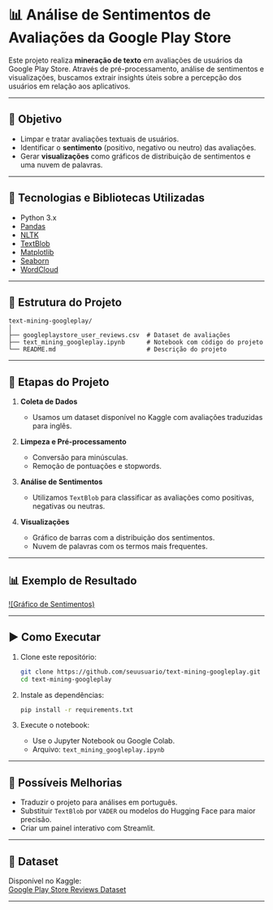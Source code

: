 # 📊 Análise de Sentimentos de Avaliações da Google Play Store

Este projeto realiza **mineração de texto** em avaliações de usuários da Google Play Store. Através de pré-processamento, análise de sentimentos e visualizações, buscamos extrair insights úteis sobre a percepção dos usuários em relação aos aplicativos.

---

## 🎯 Objetivo

- Limpar e tratar avaliações textuais de usuários.
- Identificar o **sentimento** (positivo, negativo ou neutro) das avaliações.
- Gerar **visualizações** como gráficos de distribuição de sentimentos e uma nuvem de palavras.

---

## 🧰 Tecnologias e Bibliotecas Utilizadas

- Python 3.x
- [Pandas](https://pandas.pydata.org/)
- [NLTK](https://www.nltk.org/)
- [TextBlob](https://textblob.readthedocs.io/)
- [Matplotlib](https://matplotlib.org/)
- [Seaborn](https://seaborn.pydata.org/)
- [WordCloud](https://amueller.github.io/word_cloud/)

---

## 📁 Estrutura do Projeto

```
text-mining-googleplay/
│
├── googleplaystore_user_reviews.csv  # Dataset de avaliações
├── text_mining_googleplay.ipynb      # Notebook com código do projeto
└── README.md                         # Descrição do projeto
```

---

## 📝 Etapas do Projeto

1. **Coleta de Dados**
   - Usamos um dataset disponível no Kaggle com avaliações traduzidas para inglês.

2. **Limpeza e Pré-processamento**
   - Conversão para minúsculas.
   - Remoção de pontuações e stopwords.

3. **Análise de Sentimentos**
   - Utilizamos `TextBlob` para classificar as avaliações como positivas, negativas ou neutras.

4. **Visualizações**
   - Gráfico de barras com a distribuição dos sentimentos.
   - Nuvem de palavras com os termos mais frequentes.

---

## 📊 Exemplo de Resultado

[!\[Gráfico de Sentimentos)](https://prnt.sc/0phepBbMXRNX)

---

## ▶️ Como Executar

1. Clone este repositório:
   ```bash
   git clone https://github.com/seuusuario/text-mining-googleplay.git
   cd text-mining-googleplay
   ```

2. Instale as dependências:
   ```bash
   pip install -r requirements.txt
   ```

3. Execute o notebook:
   - Use o Jupyter Notebook ou Google Colab.
   - Arquivo: `text_mining_googleplay.ipynb`

---

## 🧠 Possíveis Melhorias

- Traduzir o projeto para análises em português.
- Substituir `TextBlob` por `VADER` ou modelos do Hugging Face para maior precisão.
- Criar um painel interativo com Streamlit.

---

## 📌 Dataset

Disponível no Kaggle:  
[Google Play Store Reviews Dataset](https://www.kaggle.com/datasets/lava18/google-play-store-apps)

---
